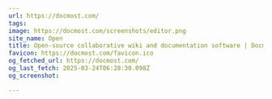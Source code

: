 ```yaml
---
url: https://docmost.com/
tags: 
image: https://docmost.com/screenshots/editor.png
site_name: Open
title: Open-source collaborative wiki and documentation software | Docmost
favicon: https://docmost.com/favicon.ico
og_fetched_url: https://docmost.com/
og_last_fetch: 2025-03-24T06:28:30.098Z
og_screenshot: 

---
```


